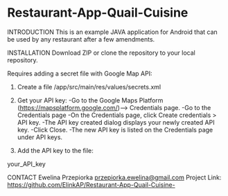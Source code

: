 # Restaurant-App-Quail-Cuisine

INTRODUCTION
This is an example JAVA application for Android that can be used by any restaurant after a few amendments.

INSTALLATION
Download ZIP or clone the repository to your local repository.

Requires adding a secret file with Google Map API:

1. Create a file
/app/src/main/res/values/secrets.xml

2. Get your API key:
-Go to the Google Maps Platform (https://mapsplatform.google.com/)--> Credentials page.
-Go to the Credentials page
-On the Credentials page, click Create credentials > API key.
-The API key created dialog displays your newly created API key.
-Click Close.
-The new API key is listed on the Credentials page under API keys.

3. Add the API key to the file:
<?xml version="1.0" encoding="utf-8"?>
<resources>
    <string name="google_maps_api_key">your_API_key</string>

</resources>

CONTACT
Ewelina Przepiorka przepiorka.ewelina@gmail.com
Project Link: https://github.com/ElinkAP/Restaurant-App-Quail-Cuisine-
